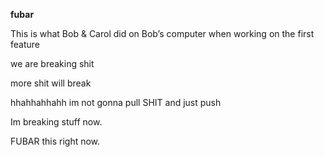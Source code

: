 **fubar**

This is what Bob & Carol did on Bob’s computer when working on the first feature

we are breaking shit

 

 more shit will break
 


hhahhahhahh im not gonna pull SHIT and just push

Im breaking stuff now.

FUBAR this right now.

